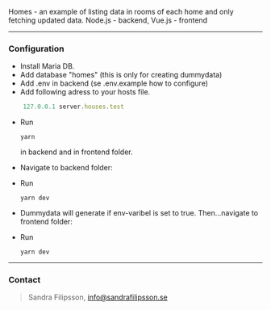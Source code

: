 Homes - an example of listing data in rooms of each home and only fetching updated data.
Node.js - backend, Vue.js - frontend

* * *

### Configuration ###
  * Install Maria DB. 
  * Add database "homes" (this is only for creating dummydata)
  * Add .env in backend (se .env.example how to configure)
  * Add following adress to your hosts file.
```javascript
    127.0.0.1 server.houses.test
```
  * Run 

    `yarn` 
    
    in backend and in frontend folder.

* Navigate to backend folder:
* Run 

    `yarn dev`

* Dummydata will generate if env-varibel is set to true. Then...navigate to frontend folder:
* Run 

    `yarn dev`


* * *

### Contact ###

> Sandra Filipsson, info@sandrafilipsson.se